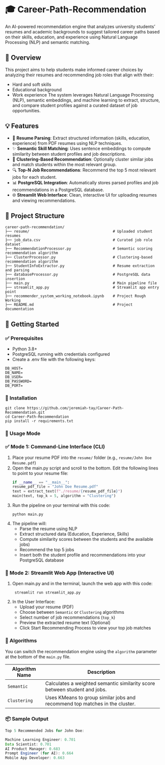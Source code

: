 # 🎓 Career-Path-Recommendation
An AI-powered recommendation engine that analyzes university students’ resumes and academic backgrounds to suggest tailored career paths based on their skills, education, and experience using Natural Language Processing (NLP) and semantic matching.

## 📌 Overview
This project aims to help students make informed career choices by analyzing their resumes and recommending job roles that align with their:
- Hard and soft skills
- Educational background
- Work experience
The system leverages Natural Language Processing (NLP), semantic embeddings, and machine learning to extract, structure, and compare student profiles against a curated dataset of job opportunities.

## 💡 Features
- 🧠 **Resume Parsing**: Extract structured information (skills, education, experience) from PDF resumes using NLP techniques.
- ✨ **Semantic Skill Matching**: Uses sentence embeddings to compute similarity between student profiles and job descriptions.
- 🤖 **Clustering-Based Recommendation**: Optionally cluster similar jobs and match students within the most relevant group.
- 🔍 **Top-N Job Recommendations**: Recommend the top 5 most relevant jobs for each student.
- 📊 **PostgreSQL Integration**: Automatically stores parsed profiles and job recommendations in a PostgreSQL database.
- 🌐 **Streamlit Web Interface**: Clean, interactive UI for uploading resumes and viewing recommendations.

## 📁 Project Structure
```
career-path-recommendation/
├── resume/                                      # Uploaded student resumes
├── job_data.csv                                 # Curated job role dataset
├── RecommendationProcessor.py                   # Semantic scoring recommendation algorithm
├── ClusterProcessor.py                          # Clustering-based recommendation algorithm
├── StudentInfoExtractor.py                      # Resume extraction and parsing
├── databaseProcessor.py                         # PostgreSQL data insertion
├── main.py                                      # Main pipeline file
├── streamlit_app.py                             # Streamlit app entry point
├── recommender_system_working_notebook.ipynb    # Project Rough Working
├── README.md                                    # Project documentation
```
## 🚀 Getting Started
### ✅ Prerequisites
- Python 3.8+
- PostgreSQL running with credentials configured
- Create a .env file with the following keys:
```
DB_HOST=
DB_NAME=
DB_USER=
DB_PASSWORD=
DB_PORT=
```
### 🔧 Installation
```
git clone https://github.com/jeremiah-tay/Career-Path-Recommendation.git
cd Career-Path-Recommendation
pip install -r requirements.txt
```
### 🧪 Usage Mode

### ✅ Mode 1: Command-Line Interface (CLI)
1. Place your resume PDF into the ```resume/``` folder (e.g., ```resume/John Doe Resume.pdf```)
2. Open the main.py script and scroll to the bottom. Edit the following lines to point to your resume file:
    ```python
   if __name__ == "__main__":
    resume_pdf_file = "John Doe Resume.pdf"
    text = extract_text(f"./resume/{resume_pdf_file}")
    main(text, top_k = 5, algorithm = "Clustering")
3. Run the pipeline on your terminal with this code:
   ```
   python main.py
   ```
4. The pipeline will:
   - Parse the resume using NLP
   - Extract structured data (Education, Experience, Skills)
   - Compute similarity scores between the students and the available jobs)
   - Recommend the top 5 jobs
   - Insert both the student profile and recommendations into your PostgreSQL database

### 🎯 Mode 2: Streamlit Web App (Interactive UI)
1. Open main.py and in the terminal, launch the web app with this code:
   ```
    streamlit run streamlit_app.py
    ```
2. In the User Interface:
   - Upload your resume (PDF)
   - Choose between ```Semantic``` or ```Clustering``` algorithms
   - Select number of job recommendations (```top_k```)
   - Preview the extracted resume text (Optional)
   - Click Start Recommending Process to view your top job matches

### 🤖 Algorithms
You can switch the recommendation engine using the `algorithm` parameter at the bottom of the `main.py` file.

| Algorithm Name | Description                                                                 |
|----------------|-----------------------------------------------------------------------------|
| `Semantic`     | Calculates a weighted semantic similarity score between student and jobs.   |
| `Clustering`   | Uses KMeans to group similar jobs and recommend top matches in the cluster. |

### 📦 Sample Output
```java
Top 5 Recommended Jobs for John Doe:

Machine Learning Engineer: 0.701
Data Scientist: 0.701
AI Product Manager: 0.683
Prompt Engineer (for AI): 0.664
Mobile App Developer: 0.663
```
